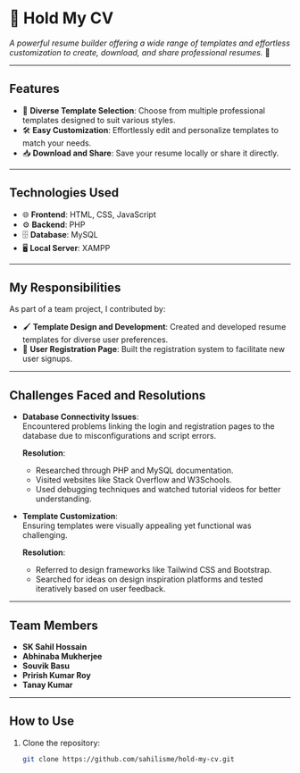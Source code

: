 # 🎨 **Hold My CV**

_A powerful resume builder offering a wide range of templates and effortless customization to create, download, and share professional resumes._ 🚀

---

## **Features**

- 🎨 **Diverse Template Selection**: Choose from multiple professional templates designed to suit various styles.
- 🛠️ **Easy Customization**: Effortlessly edit and personalize templates to match your needs.
- 📥 **Download and Share**: Save your resume locally or share it directly.

---

## **Technologies Used**

- 🌐 **Frontend**: HTML, CSS, JavaScript
- ⚙️ **Backend**: PHP
- 🗄️ **Database**: MySQL
- 🖥️ **Local Server**: XAMPP

---

## **My Responsibilities**

As part of a team project, I contributed by:

- 🖌️ **Template Design and Development**: Created and developed resume templates for diverse user preferences.
- 📝 **User Registration Page**: Built the registration system to facilitate new user signups.

---

## **Challenges Faced and Resolutions**

- **Database Connectivity Issues**:  
  Encountered problems linking the login and registration pages to the database due to misconfigurations and script errors.  

  **Resolution**:  
  - Researched through PHP and MySQL documentation.
  - Visited websites like Stack Overflow and W3Schools.
  - Used debugging techniques and watched tutorial videos for better understanding.

- **Template Customization**:  
  Ensuring templates were visually appealing yet functional was challenging.

  **Resolution**:  
  - Referred to design frameworks like Tailwind CSS and Bootstrap.
  - Searched for ideas on design inspiration platforms and tested iteratively based on user feedback.

---

## **Team Members**

- **SK Sahil Hossain**
- **Abhinaba Mukherjee**
- **Souvik Basu**
- **Prirish Kumar Roy**
- **Tanay Kumar**

---

## **How to Use**

1. Clone the repository:
   ```bash
   git clone https://github.com/sahilisme/hold-my-cv.git
